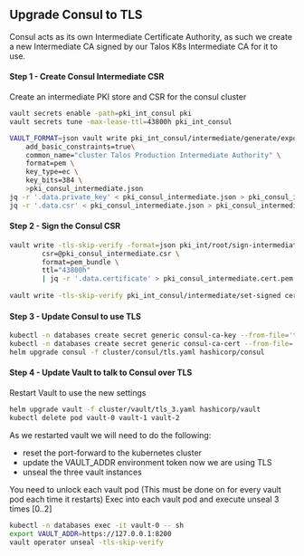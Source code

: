 ## Upgrade Consul to TLS

Consul acts as its own Intermediate Certificate Authority, as such we create a new Intermediate CA signed by our Talos 
K8s Intermediate CA for it to use.


#### Step 1 - Create Consul Intermediate CSR

Create an intermediate PKI store and CSR for the consul cluster

```bash
vault secrets enable -path=pki_int_consul pki
vault secrets tune -max-lease-ttl=43800h pki_int_consul
```

```bash
VAULT_FORMAT=json vault write pki_int_consul/intermediate/generate/exported \
    add_basic_constraints=true\
    common_name="cluster Talos Production Intermediate Authority" \
    format=pem \
    key_type=ec \
    key_bits=384 \
    >pki_consul_intermediate.json
jq -r '.data.private_key' < pki_consul_intermediate.json > pki_consul_intermediate.key.pem
jq -r '.data.csr' < pki_consul_intermediate.json > pki_consul_intermediate.csr
```


#### Step 2 - Sign the Consul CSR

```bash
vault write -tls-skip-verify -format=json pki_int/root/sign-intermediate \
        csr=@pki_consul_intermediate.csr \
        format=pem_bundle \
        ttl="43800h"
        | jq -r '.data.certificate' > pki_consul_intermediate.cert.pem
        
vault write -tls-skip-verify pki_int_consul/intermediate/set-signed certificate=@pki_consul_intermediate.cert.pem 
```


#### Step 3 - Update Consul to use TLS


```bash
kubectl -n databases create secret generic consul-ca-key --from-file='tls.key=./pki_consul_intermediate.key.pem'
kubectl -n databases create secret generic consul-ca-cert --from-file='tls.crt=./pki_consul_intermediate.cert.pem'
helm upgrade consul -f cluster/consul/tls.yaml hashicorp/consul
```


#### Step 4 - Update Vault to talk to Consul over TLS

Restart Vault to use the new settings

```bash
helm upgrade vault -f cluster/vault/tls_3.yaml hashicorp/vault
kubectl delete pod vault-0 vault-1 vault-2
```

As we restarted vault we will need to do the following:
* reset the port-forward to the kubernetes cluster
* update the VAULT_ADDR environment token now we are using TLS
* unseal the three vault instances

You need to unlock each vault pod (This must be done on for every vault pod each time it restarts)
Exec into each vault pod and execute unseal 3 times [0..2]

```bash
kubectl -n databases exec -it vault-0 -- sh
export VAULT_ADDR=https://127.0.0.1:8200
vault operator unseal -tls-skip-verify
```

